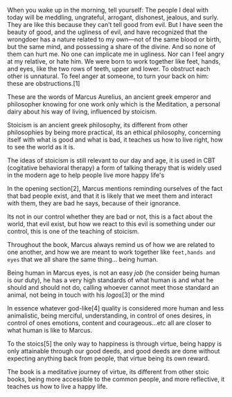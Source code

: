 When you wake up in the morning, tell yourself: The
people I deal with today will be meddling, ungrateful,
arrogant, dishonest, jealous, and surly. They are like this
because they can’t tell good from evil. But I have seen the
beauty of good, and the ugliness of evil, and have recognized
that the wrongdoer has a nature related to my own—not of
the same blood or birth, but the same mind, and possessing a
share of the divine. And so none of them can hurt me. No one
can implicate me in ugliness. Nor can I feel angry at my
relative, or hate him. We were born to work together like
feet, hands, and eyes, like the two rows of teeth, upper and
lower. To obstruct each other is unnatural. To feel anger at
someone, to turn your back on him: these are obstructions.[1]

These are the words of Marcus Aurelius, an ancient greek emperor and philosopher knowing for one work only which is the Meditation, a personal dairy about his way of living, influenced by stoicism.

Stoicism is an ancient greek philosophy, its different from other philosophies by being more practical, its an ethical philosophy, concerning itself with what is good and what is bad, it teaches us how to live right, how to see the world as it is.

The ideas of stoicism is still relevant to our day and age, it is used in CBT (cogitative behavioral therapy) a form of talking therapy that is widely used in the modern age to help people live more happy life's 

In the opening section[2], Marcus mentions reminding ourselves of the fact that bad people exist, and that it is likely that we meet them and interact with them, they are bad he says, because of their ignorance.

Its not in our control whether they are bad or not, this is a fact about the world, that evil exist, but how we react to this evil is something under our control, this is one of the teaching of stoicism.

Throughout the book, Marcus always remind us of how we are related to one another, and how we are meant to work together like `feet,hands and eyes`  that we all share the same thing... being human.

Being human in Marcus eyes, is not an easy *job* (he consider being human is our duty), he has a very high standards of what human is and what he should and should not do, calling whoever cannot meet those standard an animal, not being in touch with his *logos*[3] or the mind

In essence whatever god-like[4] quality is considered more human and less animalistic, being merciful, understanding, in control of ones desires, in control of ones emotions, content and courageous...etc all are closer to what human is like to Marcus.

To the stoics[5] the only way to happiness is through virtue, being happy is only attainable through our good deeds, and good deeds are done without expecting anything back from people, that virtue being its own reward.

The book is a meditative journey of virtue, its different from other stoic books, being more accessible to the common people, and more reflective, it teaches us how to live a happy life.






